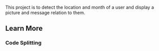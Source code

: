 This project is to detect the location and month of a user and display a picture and message relation to them.
## Learn More


### Code Splitting



